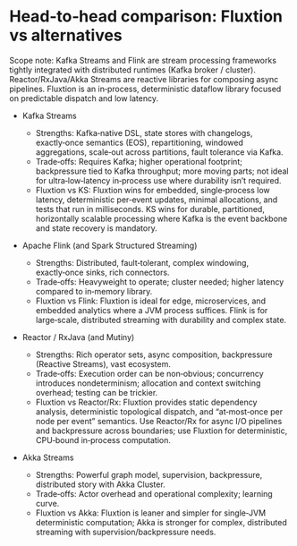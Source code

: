 # Head‑to‑head comparison: Fluxtion vs alternatives

Scope note: Kafka Streams and Flink are stream processing frameworks tightly integrated with distributed runtimes (Kafka
broker / cluster). Reactor/RxJava/Akka Streams are reactive libraries for composing async pipelines. Fluxtion is an
in‑process, deterministic dataflow library focused on predictable dispatch and low latency.

- Kafka Streams
    - Strengths: Kafka‑native DSL, state stores with changelogs, exactly‑once semantics (EOS), repartitioning, windowed
      aggregations, scale‑out across partitions, fault tolerance via Kafka.
    - Trade‑offs: Requires Kafka; higher operational footprint; backpressure tied to Kafka throughput; more moving
      parts; not ideal for ultra‑low‑latency in‑process use where durability isn’t required.
    - Fluxtion vs KS: Fluxtion wins for embedded, single‑process low latency, deterministic per‑event updates, minimal
      allocations, and tests that run in milliseconds. KS wins for durable, partitioned, horizontally scalable
      processing where Kafka is the event backbone and state recovery is mandatory.

- Apache Flink (and Spark Structured Streaming)
    - Strengths: Distributed, fault‑tolerant, complex windowing, exactly‑once sinks, rich connectors.
    - Trade‑offs: Heavyweight to operate; cluster needed; higher latency compared to in‑memory library.
    - Fluxtion vs Flink: Fluxtion is ideal for edge, microservices, and embedded analytics where a JVM process suffices.
      Flink is for large‑scale, distributed streaming with durability and complex state.

- Reactor / RxJava (and Mutiny)
    - Strengths: Rich operator sets, async composition, backpressure (Reactive Streams), vast ecosystem.
    - Trade‑offs: Execution order can be non‑obvious; concurrency introduces nondeterminism; allocation and context
      switching overhead; testing can be trickier.
    - Fluxtion vs Reactor/Rx: Fluxtion provides static dependency analysis, deterministic topological dispatch, and
      “at‑most‑once per node per event” semantics. Use Reactor/Rx for async I/O pipelines and backpressure across
      boundaries; use Fluxtion for deterministic, CPU‑bound in‑process computation.

- Akka Streams
    - Strengths: Powerful graph model, supervision, backpressure, distributed story with Akka Cluster.
    - Trade‑offs: Actor overhead and operational complexity; learning curve.
    - Fluxtion vs Akka: Fluxtion is leaner and simpler for single‑JVM deterministic computation; Akka is stronger for
      complex, distributed streaming with supervision/backpressure needs.